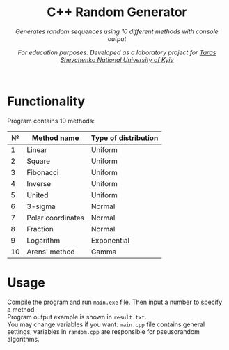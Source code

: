 <h1 align="center">C++ Random Generator</h1>
<p align="center"><i>Generates random sequences using 10 different methods with console output</i></p>
<p align="center"><i>For education purposes. Developed as a laboratory project for <a href="http://www.univ.kiev.ua/en">Taras Shevchenko National University of Kyiv</a></i></p>
<br>

# Functionality

Program contains 10 methods:

№             | Method name  | Type of distribution
------------- | ------------- | -------------
1             | Linear  | Uniform
2             | Square  | Uniform
3             | Fibonacci  | Uniform
4             | Inverse  | Uniform
5             | United  | Uniform
6             | 3-sigma  | Normal
7             | Polar coordinates  | Normal
8             | Fraction  | Normal
9             | Logarithm  | Exponential
10             | Arens' method  | Gamma


# Usage

Compile the program and run `main.exe` file. Then input a number to specify a method. <br>
Program output example is shown in `result.txt`. <br>
You may change variables if you want: `main.cpp` file contains general settings, variables in `random.cpp` are responsible for pseusorandom algorithms.

